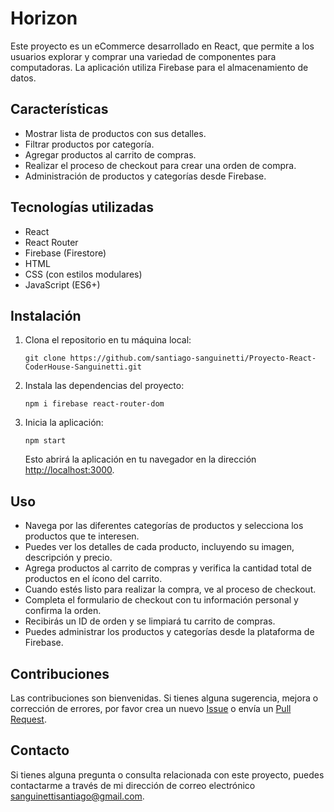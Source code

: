# Horizon

Este proyecto es un eCommerce desarrollado en React, que permite a los usuarios explorar y comprar una variedad de componentes para computadoras. La aplicación utiliza Firebase para el almacenamiento de datos.

## Características

-   Mostrar lista de productos con sus detalles.
-   Filtrar productos por categoría.
-   Agregar productos al carrito de compras.
-   Realizar el proceso de checkout para crear una orden de compra.
-   Administración de productos y categorías desde Firebase.

## Tecnologías utilizadas

-   React
-   React Router
-   Firebase (Firestore)
-   HTML
-   CSS (con estilos modulares)
-   JavaScript (ES6+)

## Instalación

1. Clona el repositorio en tu máquina local:

    ```shell
    git clone https://github.com/santiago-sanguinetti/Proyecto-React-CoderHouse-Sanguinetti.git
    ```

2. Instala las dependencias del proyecto:

    ```shell
    npm i firebase react-router-dom
    ```

3. Inicia la aplicación:

    ```shell
    npm start
    ```

    Esto abrirá la aplicación en tu navegador en la dirección [http://localhost:3000](http://localhost:3000).

## Uso

-   Navega por las diferentes categorías de productos y selecciona los productos que te interesen.
-   Puedes ver los detalles de cada producto, incluyendo su imagen, descripción y precio.
-   Agrega productos al carrito de compras y verifica la cantidad total de productos en el ícono del carrito.
-   Cuando estés listo para realizar la compra, ve al proceso de checkout.
-   Completa el formulario de checkout con tu información personal y confirma la orden.
-   Recibirás un ID de orden y se limpiará tu carrito de compras.
-   Puedes administrar los productos y categorías desde la plataforma de Firebase.

## Contribuciones

Las contribuciones son bienvenidas. Si tienes alguna sugerencia, mejora o corrección de errores, por favor crea un nuevo [Issue](https://github.com/tu-usuario/ecommerce/issues) o envía un [Pull Request](https://github.com/tu-usuario/ecommerce/pulls).

## Contacto

Si tienes alguna pregunta o consulta relacionada con este proyecto, puedes contactarme a través de mi dirección de correo electrónico [sanguinettisantiago@gmail.com](mailto:sanguinettisantiago@gmail.com).
